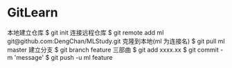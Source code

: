 # GitLearn
<p>
本地建立仓库
$ git init
连接远程仓库
$ git remote add ml git@github.com:DengChan/MLStudy.git
克隆到本地(ml 为连接名)
$ git pull ml master
建立分支
$ git branch feature
三部曲
$ git add xxxx.xx
$ git commit -m 'message'
$ git push -u ml feature 
</p>
